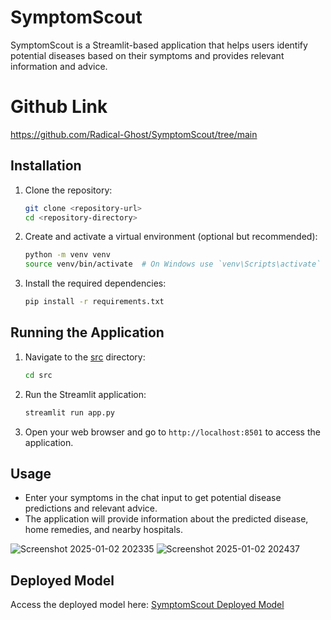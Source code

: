 # SymptomScout

SymptomScout is a Streamlit-based application that helps users identify potential diseases based on their symptoms and provides relevant information and advice.

# Github Link

https://github.com/Radical-Ghost/SymptomScout/tree/main

## Installation

1. Clone the repository:

    ```sh
    git clone <repository-url>
    cd <repository-directory>
    ```

2. Create and activate a virtual environment (optional but recommended):

    ```sh
    python -m venv venv
    source venv/bin/activate  # On Windows use `venv\Scripts\activate`
    ```

3. Install the required dependencies:
    ```sh
    pip install -r requirements.txt
    ```

## Running the Application

1. Navigate to the [src](http://_vscodecontentref_/2) directory:

    ```sh
    cd src
    ```

2. Run the Streamlit application:

    ```sh
    streamlit run app.py
    ```

3. Open your web browser and go to `http://localhost:8501` to access the application.

## Usage

-   Enter your symptoms in the chat input to get potential disease predictions and relevant advice.
-   The application will provide information about the predicted disease, home remedies, and nearby hospitals.

![Screenshot 2025-01-02 202335](https://github.com/user-attachments/assets/6dbabd60-c491-44f6-8391-9efe61ce9ef2)
![Screenshot 2025-01-02 202437](https://github.com/user-attachments/assets/0a8ced99-73b4-4a5d-b3d5-9234ea899b1c)

## Deployed Model

Access the deployed model here: [SymptomScout Deployed Model](https://symptomscout.streamlit.app/)
